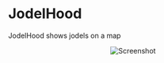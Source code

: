 # JodelHood
 JodelHood shows jodels on a map

<p align="center">
  <img src="http://i.imgur.com/i1gDQqd.png" alt="Screenshot"/>
</p>
